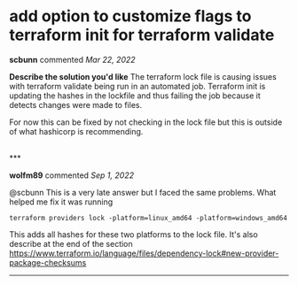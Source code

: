 # add option to customize flags to terraform init for terraform validate

**scbunn** commented *Mar 22, 2022*

<!--
Have any questions? Check out the contributing docs at https://gruntwork.notion.site/Gruntwork-Coding-Methodology-02fdcd6e4b004e818553684760bf691e,
or ask in this issue and a Gruntwork core maintainer will be happy to help :)
-->

**Describe the solution you'd like**
The terraform lock file is causing issues with terraform validate being run in an automated job.  Terraform init is updating the hashes in the lockfile and thus failing the job because it detects changes were made to files.

For now this can be fixed by not checking in the lock file but this is outside of what hashicorp is recommending.

<br />
***


**wolfm89** commented *Sep 1, 2022*

@scbunn This is a very late answer but I faced the same problems. What helped me fix it was running
```
terraform providers lock -platform=linux_amd64 -platform=windows_amd64
```
This adds all hashes for these two platforms to the lock file. It's also describe at the end of the section https://www.terraform.io/language/files/dependency-lock#new-provider-package-checksums 
***

